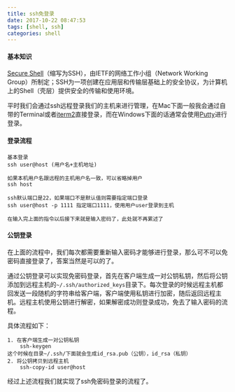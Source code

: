 ```yaml
---
title: ssh免登录
date: 2017-10-22 08:47:53
tags: [shell, ssh]
categories: shell
---
```


#### 基本知识

[Secure Shell](https://zh.wikipedia.org/wiki/Secure_Shell)（缩写为SSH），由IETF的网络工作小组（Network Working Group）所制定；SSH为一项创建在应用层和传输层基础上的安全协议，为计算机上的Shell（壳层）提供安全的传输和使用环境。

平时我们会通过ssh远程登录我们的主机来进行管理，在Mac下面一般我会通过自带的Terminal或者[iterm2](https://www.iterm2.com/)直接登录，而在Windows下面的话通常会使用[Putty](http://www.putty.org/)进行登录。				

#### 登录流程

```
基本登录
ssh user@host (用户名+主机地址)

如果本机用户名跟远程的主机用户名一致，可以省略掉用户
ssh host

ssh默认端口是22，如果端口不是默认值则需要指定端口登录
ssh user@host -p 1111 指定端口1111，使用用户user登录到主机

在输入完上面的指令以后接下来就是输入密码了，此处就不再累述了
```

#### 公钥登录

在上面的流程中，我们每次都需要重新输入密码才能够进行登录，那么可不可以免密码直接登录了，答案当然是可以的了。

通过公钥登录可以实现免密码登录，首先在客户端生成一对公钥私钥，然后将公钥添加到远程主机的```~/.ssh/authorized_keys```目录下。每次登录的时候远程主机都回发送一段随机的字符串给客户端，客户端使用私钥进行加密，随后返回远程主机。远程主机使用公钥进行解密，如果解密成功则登录成功，免去了输入密码的流程。

具体流程如下：

```
1. 在客户端生成一对公钥私钥
	ssh-keygen
这个时候在目录~/.ssh/下面就会生成id_rsa.pub（公钥），id_rsa（私钥）
2. 将公钥拷贝到远程主机
	ssh-copy-id user@host
```

经过上述流程我们就实现了ssh免密码登录的流程了。